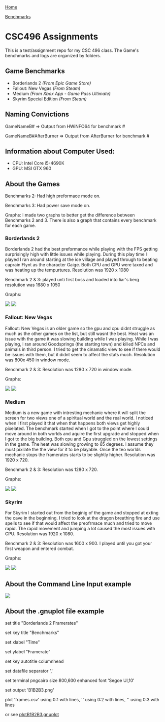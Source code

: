 ﻿[Home](https://kodidurham.github.io/CSC496Assignment2/)

[Benchmarks](https://kodidurham.github.io/CSC496Assignment2/Benchmarks)

# **CSC496 Assignments**
This is a test/assignment repo for my CSC 496 class. The Game's benchmarks and logs are organized by folders.

## **Game Benchmarks**
- Borderlands 2 *(From Epic Game Store)*
- Fallout: New Vegas *(From Steam)*
- Medium *(From Xbox App - Game Pass Ultimate)*
- Skyrim Special Edition *(From Steam)*

## **Naming Convictions**
GameNameB# => Output from HWiNFO64 for benchmark #

GameNameB#AfterBurner => Output from AfterBurner for benchmark #

## **Information about Computer Used:**
- CPU: Intel Core i5-4690K
- GPU: MSI GTX 960

## **About the Games**

Benchmarks 2: Had high preformace mode on.

Benchmarks 3: Had power save mode on. 

Graphs: I made two graphs to better get the difference between Benchmarks 2 and 3. There is also a graph that contains every benchmark for each game.

### **Borderlands 2**
Borderlands 2 had the best preformance while playing with the FPS getting surprisingly high with little issues while playing. During this play time I played I ran around starting at the ice village and played through to beating caprain Flynt as the character Gaige. Both CPU and GPU were taxed and was heating up the tempurtures. Resolution was 1920 x 1080

Benchmark 2 & 3: played unti first boss and loaded into liar's berg resolution was 1680 x 1050

Graphs:

![](Borderlands2/B1B2B3.png)
![](Borderlands2/B2B3.png)

### **Fallout: New Vegas**
Fallout: New Vegas is an older game so the gpu and cpu didnt struggle as much as the other games on the list, but still wasnt the best. Heat was an issue with the game it was slowing building while I was playing. While I was playing, I ran around Goodsprings (the starting town) and killed NPCs and animals in third person. I tried to get the cinamatic view to see if there would be issues with them, but it didnt seem to affect the stats much. Resolution was 800x 450 in window mode.

Benchmark 2 & 3: Resolution was 1280 x 720 in window mode.

Graphs:

![](FalloutNewVegas/B1B2B3.png)
![](FalloutNewVegas/B2B3.png)

### **Medium**
Medium is a new game with intresting mechanic where it will split the screen for two views one of a spiritual world and the real world. I noticed when I first played it that when that happens both views get highly pixelated. The benchmark started when I got to the point where I could move around in both worlds and aquire the first upgrade and stopped when I got to the big building. Both cpu and Gpu struggled on the lowest settings in the game. The heat was slowing growing to 65 degrees. I assume they must pixilate the the view for it to be playable. Once the teo worlds mechanic stops the framerates starts to be slightly higher. Resolution was 1920 x 720.

Benchmark 2 & 3: Resolution was 1280 x 720.

Graphs:

![](Medium/B1B2B3.png)
![](Medium/B2B3.png)

### **Skyrim**
For Skyrim I started out from the beginig of the game and stopped at exting the cave in the beginning. I tried to look at the dragon breathing fire and use spells to see if that would affect the preofrmace much and tried to move rapid. The rapid movement and jumping a lot caused the most issues with CPU. Resolution was 1920 x 1080.

Benchmark 2 & 3: Resolution was 1600 x 900. I played until you got your first weapon and entered combat.

Graphs:

![](Skyrim/B1B2B3.png)
![](Skyrim/B2B3.png)


## **About the Command Line Input example**
![](CommandLine.PNG)

## **About the .gnuplot file example**

set title "Borderlands 2 Framerates"

set key title "Benchmarks"

set xlabel "Time"

set ylabel "Framerate"

set key autotitle columnhead

set datafile separator ','

set terminal pngcairo size 800,600 enhanced font 'Segoe UI,10'

set output 'B1B2B3.png'

plot 'frames.csv' using 0:1 with lines, '' using 0:2 with lines, '' using 0:3 
with lines

 or see [plotB1B2B3.gnuplot](Borderlands2/plotB1B2B3.gnuplot)
